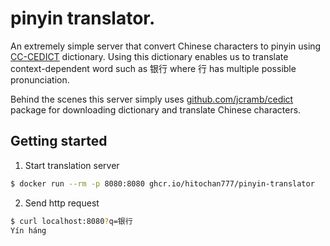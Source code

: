 # pinyin translator.

An extremely simple server that convert Chinese characters to pinyin using [CC-CEDICT](https://cc-cedict.org/editor/editor.php) dictionary.
Using this dictionary enables us to translate context-dependent word such as 银行 where 行 has multiple possible pronunciation.

Behind the scenes this server simply uses [github.com/jcramb/cedict](https://github.com/jcramb/cedict) package for downloading dictionary and translate Chinese characters.

## Getting started

1. Start translation server

```bash
$ docker run --rm -p 8080:8080 ghcr.io/hitochan777/pinyin-translator
```

2. Send http request

```bash
$ curl localhost:8080?q=银行
Yín háng
```
